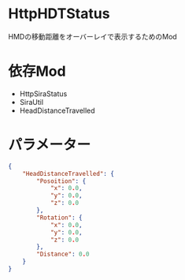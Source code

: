 # HttpHDTStatus
HMDの移動距離をオーバーレイで表示するためのMod
# 依存Mod
- HttpSiraStatus
- SiraUtil
- HeadDistanceTravelled
# パラメーター
```json
{
    "HeadDistanceTravelled": {
        "Posoition": {
            "x": 0.0,
            "y": 0.0,
            "z": 0.0
        },
        "Rotation": {
            "x": 0.0,
            "y": 0.0,
            "z": 0.0
        },
        "Distance": 0.0
    }
}
```
